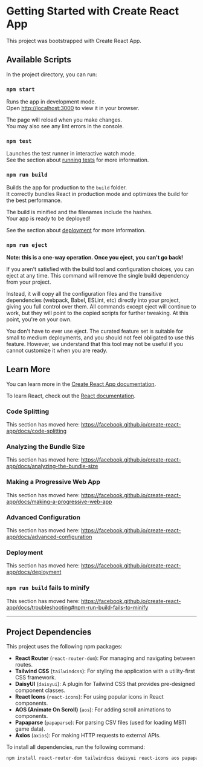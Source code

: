 # Getting Started with Create React App

This project was bootstrapped with Create React App.

## Available Scripts

In the project directory, you can run:

### `npm start`

Runs the app in development mode.  
Open [http://localhost:3000](http://localhost:3000) to view it in your browser.

The page will reload when you make changes.  
You may also see any lint errors in the console.

### `npm test`

Launches the test runner in interactive watch mode.  
See the section about [running tests](https://facebook.github.io/create-react-app/docs/running-tests) for more information.

### `npm run build`

Builds the app for production to the `build` folder.  
It correctly bundles React in production mode and optimizes the build for the best performance.

The build is minified and the filenames include the hashes.  
Your app is ready to be deployed!

See the section about [deployment](https://facebook.github.io/create-react-app/docs/deployment) for more information.

### `npm run eject`

**Note: this is a one-way operation. Once you eject, you can't go back!**

If you aren't satisfied with the build tool and configuration choices, you can eject at any time. This command will remove the single build dependency from your project.

Instead, it will copy all the configuration files and the transitive dependencies (webpack, Babel, ESLint, etc) directly into your project, giving you full control over them. All commands except eject will continue to work, but they will point to the copied scripts for further tweaking. At this point, you're on your own.

You don't have to ever use eject. The curated feature set is suitable for small to medium deployments, and you should not feel obligated to use this feature. However, we understand that this tool may not be useful if you cannot customize it when you are ready.

## Learn More

You can learn more in the [Create React App documentation](https://facebook.github.io/create-react-app/docs/getting-started).

To learn React, check out the [React documentation](https://reactjs.org/).

### Code Splitting

This section has moved here: https://facebook.github.io/create-react-app/docs/code-splitting

### Analyzing the Bundle Size

This section has moved here: https://facebook.github.io/create-react-app/docs/analyzing-the-bundle-size

### Making a Progressive Web App

This section has moved here: https://facebook.github.io/create-react-app/docs/making-a-progressive-web-app

### Advanced Configuration

This section has moved here: https://facebook.github.io/create-react-app/docs/advanced-configuration

### Deployment

This section has moved here: https://facebook.github.io/create-react-app/docs/deployment

### `npm run build` fails to minify

This section has moved here: https://facebook.github.io/create-react-app/docs/troubleshooting#npm-run-build-fails-to-minify

---

## Project Dependencies

This project uses the following npm packages:

- **React Router** (`react-router-dom`): For managing and navigating between routes.
- **Tailwind CSS** (`tailwindcss`): For styling the application with a utility-first CSS framework.
- **DaisyUI** (`daisyui`): A plugin for Tailwind CSS that provides pre-designed component classes.
- **React Icons** (`react-icons`): For using popular icons in React components.
- **AOS (Animate On Scroll)** (`aos`): For adding scroll animations to components.
- **Papaparse** (`papaparse`): For parsing CSV files (used for loading MBTI game data).
- **Axios** (`axios`): For making HTTP requests to external APIs.
  
To install all dependencies, run the following command:

```bash
npm install react-router-dom tailwindcss daisyui react-icons aos papaparse axios

